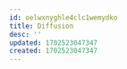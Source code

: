```yaml
---
id: oelwxnyghle4clc1wemydko
title: Diffusion
desc: ''
updated: 1702523047347
created: 1702523047347
---
```


